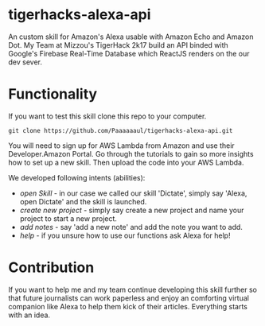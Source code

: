 # tigerhacks-alexa-api 
An custom skill for Amazon's Alexa usable with Amazon Echo and Amazon Dot. 
My Team at Mizzou's TigerHack 2k17 build an API binded with Google's Firebase Real-Time Database which ReactJS renders on the our dev sever.

# Functionality
If you want to test this skill clone this repo to your computer.

`git clone https://github.com/Paaaaaaul/tigerhacks-alexa-api.git`

You will need to sign up for AWS Lambda from Amazon and use their Developer.Amazon Portal. 
Go through the tutorials to gain so more insights how to set up a new skill. Then upload the code into your AWS Lambda.

We developed following intents (abilities):
- *open Skill* - in our case we called our skill 'Dictate', simply say 'Alexa, open Dictate' and the skill is launched.
- *create new project* - simply say create a new project and name your project to start a new project.
- *add notes* - say 'add a new note' and add the note you want to add.
- *help* - if you unsure how to use our functions ask Alexa for help!


# Contribution
If you want to help me and my team continue developing this skill further so that future journalists can work paperless and enjoy an comforting virtual companion like Alexa to help them kick of their articles. Everything starts with an idea.
